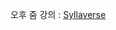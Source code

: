 오후 줌 강의 : [Syllaverse](https://syllaverse.com/courses/1/s/13/curriculum/2022-07-14/contents/19/videos)